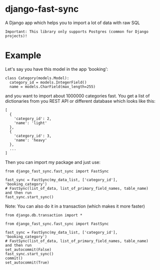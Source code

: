 # django-fast-sync
A Django app which helps you to import a lot of data with raw SQL

```
Important: This library only supports Postgres (common for Django projects)!
```

# Example

Let's say you have this model in the app 'booking':

```
class Category(models.Model):
  category_id = models.IntegerField()
  name = models.CharField(max_length=255)
```

and you want to import about 1000000 categories fast.
You get a list of dictionaries from you REST API or different database which looks like this:

```
[
  {
    'category_id': 2,
    'name': 'light'
  },
  {
    'category_id': 3,
    'name': 'heavy'
  },
  ...
]
```

Then you can import my package and just use:
```
from django_fast_sync.fast_sync import FastSync

fast_sync = FastSync(my_data_list, ['category_id'], 'booking_category')
# FastSync(list_of_data, list_of_primary_field_names, table_name)
and then run
fast_sync.start_sync()
```

Note: You can also do it in a transaction (which makes it more faster)

```
from django.db.transaction import *

from django_fast_sync.fast_sync import FastSync

fast_sync = FastSync(my_data_list, ['category_id'], 'booking_category')
# FastSync(list_of_data, list_of_primary_field_names, table_name)
and then run
set_autocommit(False)
fast_sync.start_sync()
commit()
set_autocommit(True)
```
